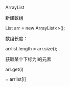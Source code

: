 ArrayList



新建数组

List<Person> arr = new ArrayList<>();

数组长度：

arrlist.length = arr.size();

获取某个下标为i的元素

arr.get(i)

=  arrlist[i]